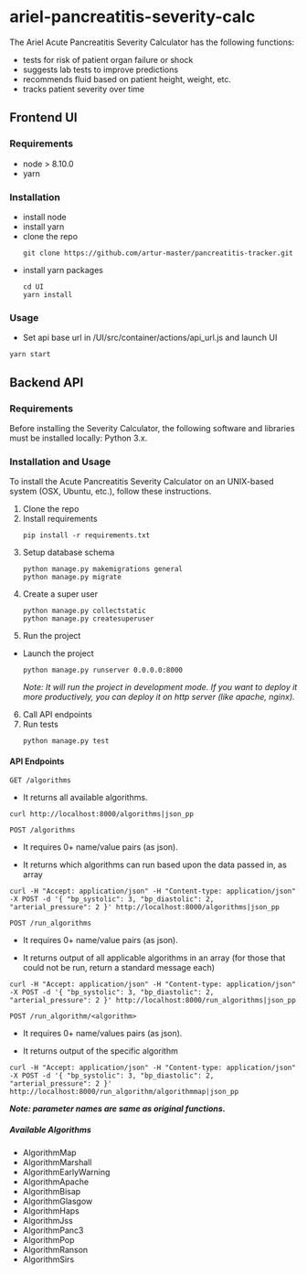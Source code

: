 
# ariel-pancreatitis-severity-calc

The Ariel Acute Pancreatitis Severity Calculator has the following functions:

* tests for risk of patient organ failure or shock
* suggests lab tests to improve predictions
* recommends fluid based on patient height, weight, etc.
* tracks patient severity over time 

## Frontend UI

### Requirements
* node > 8.10.0
* yarn

### Installation
* install node
* install yarn
* clone the repo
    ```
    git clone https://github.com/artur-master/pancreatitis-tracker.git
    ```
* install yarn packages
    ```
    cd UI
    yarn install
    ```
    
### Usage

- Set api base url in /UI/src/container/actions/api_url.js and launch UI

```
yarn start
```

## Backend API

### Requirements

Before installing the Severity Calculator, the following software and libraries must be installed locally: Python 3.x.


### Installation and Usage

To install the Acute Pancreatitis Severity Calculator on an UNIX-based system (OSX, Ubuntu, etc.), follow these instructions.

1. Clone the repo
2. Install requirements
   ```
   pip install -r requirements.txt
   ```
3. Setup database schema
   ```
   python manage.py makemigrations general
   python manage.py migrate
   ```   
4. Create a super user
   ```
   python manage.py collectstatic
   python manage.py createsuperuser
   ```
5. Run the project

  - Launch the project
  
    ```
    python manage.py runserver 0.0.0.0:8000
    ```
    *Note: It will run the project in development mode. If you want to deploy it more productively, you can deploy it on http server (like apache, nginx).*
6. Call API endpoints
7. Run tests
   ```
   python manage.py test
   ```

#### API Endpoints
```GET /algorithms```

* It returns all available algorithms.

```
curl http://localhost:8000/algorithms|json_pp
```

```POST /algorithms```

* It requires 0+ name/value pairs (as json).

* It returns which algorithms can run based upon the data passed in, as array

```
curl -H "Accept: application/json" -H "Content-type: application/json" -X POST -d '{ "bp_systolic": 3, "bp_diastolic": 2, "arterial_pressure": 2 }' http://localhost:8000/algorithms|json_pp
```

```POST /run_algorithms```

* It requires 0+ name/value pairs (as json).

* It returns output of all applicable algorithms in an array (for those that could not be run, return a standard message each)

```
curl -H "Accept: application/json" -H "Content-type: application/json" -X POST -d '{ "bp_systolic": 3, "bp_diastolic": 2, "arterial_pressure": 2 }' http://localhost:8000/run_algorithms|json_pp
```

```POST /run_algorithm/<algorithm>```

* It requires 0+ name/values pairs (as json).

* It returns output of the specific algorithm

```
curl -H "Accept: application/json" -H "Content-type: application/json" -X POST -d '{ "bp_systolic": 3, "bp_diastolic": 2, "arterial_pressure": 2 }' http://localhost:8000/run_algorithm/algorithmmap|json_pp
```

***Note: parameter names are same as original functions.***

##### Available Algorithms
* AlgorithmMap
* AlgorithmMarshall
* AlgorithmEarlyWarning
* AlgorithmApache
* AlgorithmBisap
* AlgorithmGlasgow
* AlgorithmHaps
* AlgorithmJss
* AlgorithmPanc3
* AlgorithmPop
* AlgorithmRanson
* AlgorithmSirs
